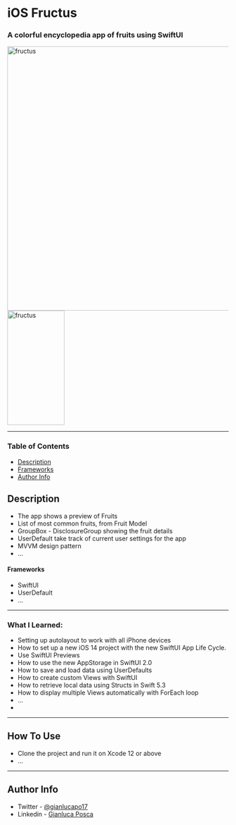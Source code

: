 # iOS Fructus

### A colorful encyclopedia app of fruits using SwiftUI

<div>
<img align=center width="600"  alt="fructus" src="https://user-images.githubusercontent.com/16993073/166144365-e86eee9d-ed06-4ce4-bbbf-09451bc44cc6.png"> <img align=center width="130" height="260" alt="fructus" src="https://user-images.githubusercontent.com/16993073/166145002-503fc4d1-e2f8-4c4a-b0e7-a8d457e5ba35.gif">
<div>
  
---

### Table of Contents

- [Description](#description)
- [Frameworks](#frameworks)
- [Author Info](#author-info)

## Description

- The app shows a preview of Fruits
- List of most common fruits, from Fruit Model
- GroupBox - DisclosureGroup showing the fruit details
- UserDefault take track of current user settings for the app
- MVVM design pattern
- ...

#### Frameworks

- SwiftUI
- UserDefault
- ...

---
### What I Learned:

- Setting up autolayout to work with all iPhone devices
- How to set up a new iOS 14 project with the new SwiftUI App Life Cycle.
- Use SwiftUI Previews
- How to use the new AppStorage in SwiftUI 2.0
- How to save and load data using UserDefaults
- How to create custom Views with SwiftUI
- How to retrieve local data using Structs in Swift 5.3
- How to display multiple Views automatically with ForEach loop
- ...
- 
---

## How To Use

- Clone the project and run it on Xcode 12 or above
- ...
---

## Author Info

- Twitter - [@gianlucapo17](https://twitter.com/gianlucapo17)
- Linkedin - [Gianluca Posca](https://www.linkedin.com/in/gianluca-posca-233868123)
